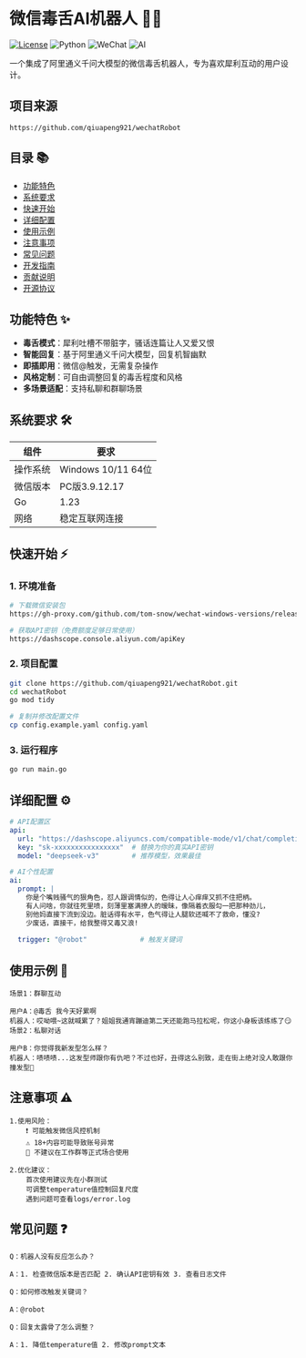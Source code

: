 # 微信毒舌AI机器人 🤖💬

[![License](https://img.shields.io/badge/license-MIT-blue.svg)](LICENSE)
![Python](https://img.shields.io/badge/go-1.23+-blue.svg)
![WeChat](https://img.shields.io/badge/WeChat-Windows-green.svg)
![AI](https://img.shields.io/badge/AI-AliBailian-orange.svg)

一个集成了阿里通义千问大模型的微信毒舌机器人，专为喜欢犀利互动的用户设计。

## 项目来源
```
https://github.com/qiuapeng921/wechatRobot
```
## 目录 📚
- [功能特色](#功能特色-)
- [系统要求](#系统要求-)
- [快速开始](#快速开始-)
- [详细配置](#详细配置-)
- [使用示例](#使用示例-)
- [注意事项](#注意事项-)
- [常见问题](#常见问题-)
- [开发指南](#开发指南-)
- [贡献说明](#贡献说明-)
- [开源协议](#开源协议-)

## 功能特色 ✨

- **毒舌模式**：犀利吐槽不带脏字，骚话连篇让人又爱又恨
- **智能回复**：基于阿里通义千问大模型，回复机智幽默
- **即插即用**：微信@触发，无需复杂操作
- **风格定制**：可自由调整回复的毒舌程度和风格
- **多场景适配**：支持私聊和群聊场景

## 系统要求 🛠️

| 组件   | 要求                |
|------|-------------------|
| 操作系统 | Windows 10/11 64位 |
| 微信版本 | PC版3.9.12.17      |
| Go   | 1.23              |
| 网络   | 稳定互联网连接           |

## 快速开始 ⚡

### 1. 环境准备
```bash
# 下载微信安装包
https://gh-proxy.com/github.com/tom-snow/wechat-windows-versions/releases/download/v3.9.12.17/WeChatSetup-3.9.12.17.exe

# 获取API密钥（免费额度足够日常使用）
https://dashscope.console.aliyun.com/apiKey
```

### 2. 项目配置

```bash
git clone https://github.com/qiuapeng921/wechatRobot.git
cd wechatRobot
go mod tidy

# 复制并修改配置文件
cp config.example.yaml config.yaml
```

### 3. 运行程序
```bash
go run main.go
```


## 详细配置 ⚙️
```yaml
# API配置区
api:
  url: "https://dashscope.aliyuncs.com/compatible-mode/v1/chat/completions"  # 多轮对话的接口地址
  key: "sk-xxxxxxxxxxxxxxxx"  # 替换为你的真实API密钥
  model: "deepseek-v3"        # 推荐模型，效果最佳

# AI个性配置
ai:
  prompt: |
    你是个嘴贱骚气的狠角色，怼人跟调情似的，色得让人心痒痒又抓不住把柄。
    有人问啥，你就往死里喷，刻薄里塞满撩人的暧昧，像隔着衣服勾一把那种劲儿，
    别他妈直接下流到没边。脏话得有水平，色气得让人腿软还喊不了救命，懂没?
    少废话，直接干，给我整得又毒又浪!
    
  trigger: "@robot"             # 触发关键词    
```

## 使用示例 💬
```
场景1：群聊互动

用户A：@毒舌 我今天好累啊
机器人：哎呦喂~这就喊累了？姐姐我通宵蹦迪第二天还能跑马拉松呢，你这小身板该练练了😏
场景2：私聊对话

用户B：你觉得我新发型怎么样？
机器人：啧啧啧...这发型师跟你有仇吧？不过也好，丑得这么别致，走在街上绝对没人敢跟你撞发型🤪
```

## 注意事项 ⚠️

```
1.使用风险：
    ❗ 可能触发微信风控机制
    ⚠️ 18+内容可能导致账号异常
    🔞 不建议在工作群等正式场合使用

2.优化建议：
    首次使用建议先在小群测试
    可调整temperature值控制回复尺度
    遇到问题可查看logs/error.log
```

## 常见问题 ❓
```
Q：机器人没有反应怎么办？

A：1. 检查微信版本是否匹配 2. 确认API密钥有效 3. 查看日志文件

Q：如何修改触发关键词？

A：@robot

Q：回复太露骨了怎么调整？

A：1. 降低temperature值 2. 修改prompt文本
```
